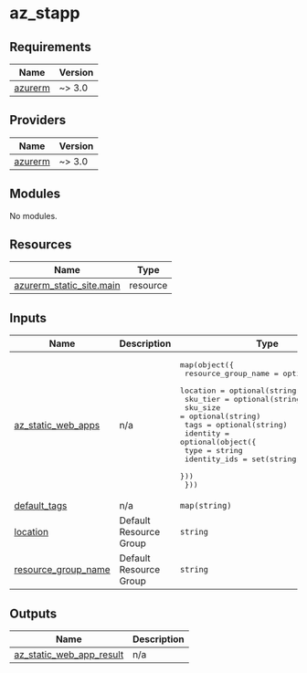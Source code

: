 # az_stapp

<!-- BEGINNING OF PRE-COMMIT-TERRAFORM DOCS HOOK -->
## Requirements

| Name | Version |
|------|---------|
| <a name="requirement_azurerm"></a> [azurerm](#requirement\_azurerm) | ~> 3.0 |

## Providers

| Name | Version |
|------|---------|
| <a name="provider_azurerm"></a> [azurerm](#provider\_azurerm) | ~> 3.0 |

## Modules

No modules.

## Resources

| Name | Type |
|------|------|
| [azurerm_static_site.main](https://registry.terraform.io/providers/hashicorp/azurerm/latest/docs/resources/static_site) | resource |

## Inputs

| Name | Description | Type | Default | Required |
|------|-------------|------|---------|:--------:|
| <a name="input_az_static_web_apps"></a> [az\_static\_web\_apps](#input\_az\_static\_web\_apps) | n/a | <pre>map(object({<br>    resource_group_name = optional(string)<br>    location            = optional(string)<br>    sku_tier            = optional(string)<br>    sku_size            = optional(string)<br>    tags                = optional(string)<br>    identity = optional(object({<br>      type         = string<br>      identity_ids = set(string)<br>    }))<br>  }))</pre> | `{}` | no |
| <a name="input_default_tags"></a> [default\_tags](#input\_default\_tags) | n/a | `map(string)` | `{}` | no |
| <a name="input_location"></a> [location](#input\_location) | Default Resource Group | `string` | `null` | no |
| <a name="input_resource_group_name"></a> [resource\_group\_name](#input\_resource\_group\_name) | Default Resource Group | `string` | `null` | no |

## Outputs

| Name | Description |
|------|-------------|
| <a name="output_az_static_web_app_result"></a> [az\_static\_web\_app\_result](#output\_az\_static\_web\_app\_result) | n/a |
<!-- END OF PRE-COMMIT-TERRAFORM DOCS HOOK -->
